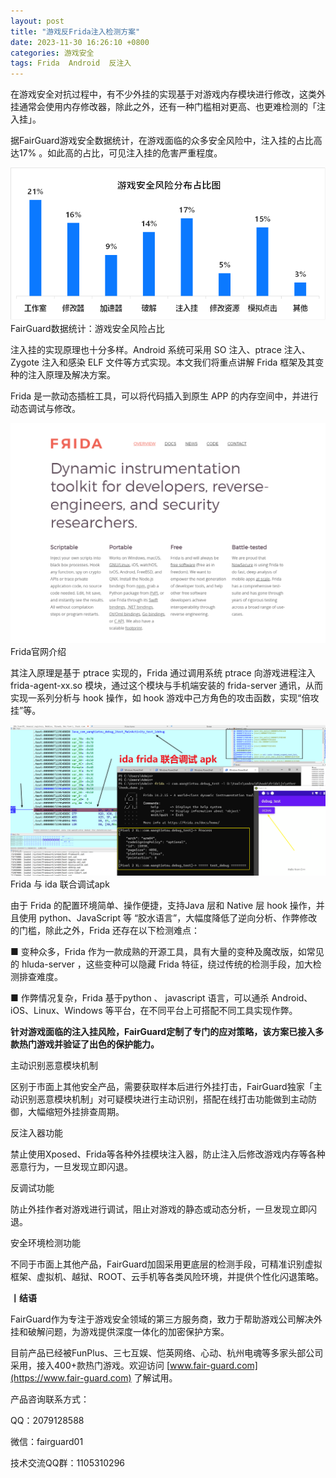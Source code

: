 ```yaml
---
layout: post
title: "游戏反Frida注入检测方案"
date: 2023-11-30 16:26:10 +0800
categories: 游戏安全
tags: Frida  Android  反注入
---
```


在游戏安全对抗过程中，有不少外挂的实现基于对游戏内存模块进行修改，这类外挂通常会使用内存修改器，除此之外，还有一种门槛相对更高、也更难检测的「注入挂」。<!-- more -->  

据FairGuard游戏安全数据统计，在游戏面临的众多安全风险中，注入挂的占比高达17% 。如此高的占比，可见注入挂的危害严重程度。  

![315_21](/assets/res/202103/游戏安全风险占比.png)  
FairGuard数据统计：游戏安全风险占比  

注入挂的实现原理也十分多样。Android 系统可采用 SO 注入、ptrace 注入、 Zygote 注入和感染 ELF 文件等方式实现。本文我们将重点讲解 Frida 框架及其变种的注入原理及解决方案。  

Frida 是一款动态插桩工具，可以将代码插入到原生 APP 的内存空间中，并进行动态调试与修改。  

![315_21](/assets/res/202103/Frida官网.png)  
Frida官网介绍  

其注入原理是基于 ptrace 实现的，Frida 通过调用系统 ptrace 向游戏进程注入 frida-agent-xx.so 模块，通过这个模块与手机端安装的 frida-server 通讯，从而实现一系列分析与 hook 操作，如 hook 游戏中己方角色的攻击函数，实现“倍攻挂”等。  

![315_21](/assets/res/202103/Frida联合调试.png)  
Frida 与 ida 联合调试apk  

由于 Frida 的配置环境简单、操作便捷，支持Java 层和 Native 层 hook 操作，并且使用 python、JavaScript 等 “胶水语言”，大幅度降低了逆向分析、作弊修改的门槛，除此之外，Frida 还存在以下检测难点：  

■ 变种众多，Frida 作为一款成熟的开源工具，具有大量的变种及魔改版，如常见的 hluda-server ，这些变种可以隐藏 Frida 特征，绕过传统的检测手段，加大检测排查难度。  

■ 作弊情况复杂，Frida 基于python 、 javascript 语言，可以通杀 Android、iOS、Linux、Windows 等平台，在不同平台上可搭配不同工具实现作弊。  

**针对游戏面临的注入挂风险，FairGuard定制了专门的应对策略，该方案已接入多款热门游戏并验证了出色的保护能力。**  

主动识别恶意模块机制  

区别于市面上其他安全产品，需要获取样本后进行外挂打击，FairGuard独家「主动识别恶意模块机制」对可疑模块进行主动识别，搭配在线打击功能做到主动防御，大幅缩短外挂排查周期。  

反注入器功能  

禁止使用Xposed、Frida等各种外挂模块注入器，防止注入后修改游戏内存等各种恶意行为，一旦发现立即闪退。  

反调试功能  

防止外挂作者对游戏进行调试，阻止对游戏的静态或动态分析，一旦发现立即闪退。  

安全环境检测功能  

不同于市面上其他产品，FairGuard加固采用更底层的检测手段，可精准识别虚拟框架、虚拟机、越狱、ROOT、云手机等各类风险环境，并提供个性化闪退策略。  

**丨结语**  

FairGuard作为专注于游戏安全领域的第三方服务商，致力于帮助游戏公司解决外挂和破解问题，为游戏提供深度一体化的加密保护方案。  

目前产品已经被FunPlus、三七互娱、恺英网络、心动、杭州电魂等多家头部公司采用，接入400+款热门游戏。欢迎访问 [www.fair-guard.com](https://www.fair-guard.com) 了解试用。    

产品咨询联系方式：  

QQ：2079128588  

微信：fairguard01  

技术交流QQ群：1105310296  